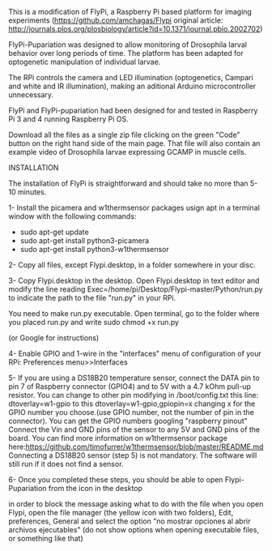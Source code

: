 This is a modification of FlyPi, a Raspberry Pi based platform for imaging experiments (https://github.com/amchagas/Flypi original article: http://journals.plos.org/plosbiology/article?id=10.1371/journal.pbio.2002702)

FlyPi-Pupariation was designed to allow monitoring of Drosophila larval behavior over long periods of time. The platform has been adapted for optogenetic manipulation of individual larvae.

The RPi controls the camera and LED illumination (optogenetics, Campari and white and IR illumination), making an aditional Arduino microcontroller unnecessary.

FlyPi and FlyPi-pupariation had been designed for and tested in Raspberry Pi 3 and 4 running Raspberry Pi OS.

Download all the files as a single zip file clicking on the green "Code" button on the right hand side of the main page.
That file will also contain an example video of Drosophila larvae expressing GCAMP in muscle cells.

INSTALLATION

The installation of FlyPi is straightforward and should take no more than 5-10 minutes.

1- Install the picamera and w1thermsensor packages usign apt in a terminal window with the following commands:

- sudo apt-get update
- sudo apt-get install python3-picamera
- sudo apt-get install python3-w1thermsensor

2- Copy all files, except Flypi.desktop, in a folder somewhere in your disc.

3- Copy Flypi.desktop in the desktop. Open Flypi.desktop in text editor and modify the line reading Exec=/home/pi/Desktop/Flypi-master/Python/run.py to indicate the path to the file "run.py" in your RPi.

You need to make run.py executable. Open terminal, go to the folder where you placed run.py and write sudo chmod +x run.py

(or Google for instructions)

4- Enable GPIO and 1-wire in the "interfaces" menu of configuration of your RPi: Preferences menu>>Interfaces

5- If you are using a DS18B20 temperature sensor, connect the DATA pin to pin 7 of Raspberry connector (GPIO4) and to 5V with a  4.7 kOhm pull-up resistor. You can change to other pin modifying in /boot/config.txt this line: dtoverlay=w1-gpio to this dtoverlay=w1-gpio,gpiopin=x changing x for the GPIO number you choose.(use GPIO number, not the number of pin in the connector). You can get the GPIO numbers googling "raspberry pinout"
Connect the Vin and GND pins of the sensor to any 5V and GND pins of the board.
You can find more information on w1thermsensor package here:https://github.com/timofurrer/w1thermsensor/blob/master/README.md
Connecting a DS18B20 sensor (step 5) is not mandatory. The software will still run if it does not find a sensor.

6- Once you completed these steps, you should be able to open Flypi-Pupariation from the icon in the desktop

in order to block the message asking what to do with the file when you open Flypi, open the file manager (the yellow icon with two folders), Edit, preferences, General and select the option "no mostrar opciones al abrir archivos ejecutables" (do not show options when opening executable files, or something like that)
